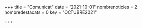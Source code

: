 +++
title             = "Comunicat"
date	 	  	  = "2021-10-01"
nombrenoticies    = 2
nombredestacats   = 0
key 		  	  = "OCTUBRE2021"

+++
